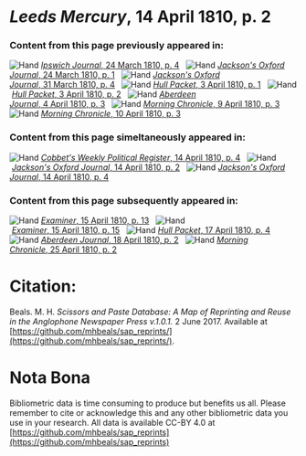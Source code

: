 # *Leeds Mercury*, 14 April 1810, p. 2  
  
### Content from this page previously appeared in:  
![Hand](http://scissorsandpaste.net/wp-content/uploads/2017/06/smallhandpointer.png) [*Ipswich Journal*, 24 March 1810, p. 4](https://mhbeals.github.io/sap_html/Ipswich-Journal/Ipswich-Journal-24-March-1810-p-4)  
![Hand](http://scissorsandpaste.net/wp-content/uploads/2017/06/smallhandpointer.png) [*Jackson's Oxford Journal*, 24 March 1810, p. 1](https://mhbeals.github.io/sap_html/Jackson's-Oxford-Journal/Jackson's-Oxford-Journal-24-March-1810-p-1)  
![Hand](http://scissorsandpaste.net/wp-content/uploads/2017/06/smallhandpointer.png) [*Jackson's Oxford Journal*, 31 March 1810, p. 4](https://mhbeals.github.io/sap_html/Jackson's-Oxford-Journal/Jackson's-Oxford-Journal-31-March-1810-p-4)  
![Hand](http://scissorsandpaste.net/wp-content/uploads/2017/06/smallhandpointer.png) [*Hull Packet*, 3 April 1810, p. 1](https://mhbeals.github.io/sap_html/Hull-Packet/Hull-Packet-3-April-1810-p-1)  
![Hand](http://scissorsandpaste.net/wp-content/uploads/2017/06/smallhandpointer.png) [*Hull Packet*, 3 April 1810, p. 2](https://mhbeals.github.io/sap_html/Hull-Packet/Hull-Packet-3-April-1810-p-2)  
![Hand](http://scissorsandpaste.net/wp-content/uploads/2017/06/smallhandpointer.png) [*Aberdeen Journal*, 4 April 1810, p. 3](https://mhbeals.github.io/sap_html/Aberdeen-Journal/Aberdeen-Journal-4-April-1810-p-3)  
![Hand](http://scissorsandpaste.net/wp-content/uploads/2017/06/smallhandpointer.png) [*Morning Chronicle*, 9 April 1810, p. 3](https://mhbeals.github.io/sap_html/Morning-Chronicle/Morning-Chronicle-9-April-1810-p-3)  
![Hand](http://scissorsandpaste.net/wp-content/uploads/2017/06/smallhandpointer.png) [*Morning Chronicle*, 10 April 1810, p. 3](https://mhbeals.github.io/sap_html/Morning-Chronicle/Morning-Chronicle-10-April-1810-p-3)  
  
### Content from this page simeltaneously appeared in:  
![Hand](http://scissorsandpaste.net/wp-content/uploads/2017/06/smallhandpointer.png) [*Cobbet's Weekly Political Register*, 14 April 1810, p. 4](https://mhbeals.github.io/sap_html/Cobbet's-Weekly-Political-Register/Cobbet's-Weekly-Political-Register-14-April-1810-p-4)  
![Hand](http://scissorsandpaste.net/wp-content/uploads/2017/06/smallhandpointer.png) [*Jackson's Oxford Journal*, 14 April 1810, p. 2](https://mhbeals.github.io/sap_html/Jackson's-Oxford-Journal/Jackson's-Oxford-Journal-14-April-1810-p-2)  
![Hand](http://scissorsandpaste.net/wp-content/uploads/2017/06/smallhandpointer.png) [*Jackson's Oxford Journal*, 14 April 1810, p. 4](https://mhbeals.github.io/sap_html/Jackson's-Oxford-Journal/Jackson's-Oxford-Journal-14-April-1810-p-4)  
  
### Content from this page subsequently appeared in:  
![Hand](http://scissorsandpaste.net/wp-content/uploads/2017/06/smallhandpointer.png) [*Examiner*, 15 April 1810, p. 13](https://mhbeals.github.io/sap_html/Examiner/Examiner-15-April-1810-p-13)  
![Hand](http://scissorsandpaste.net/wp-content/uploads/2017/06/smallhandpointer.png) [*Examiner*, 15 April 1810, p. 15](https://mhbeals.github.io/sap_html/Examiner/Examiner-15-April-1810-p-15)  
![Hand](http://scissorsandpaste.net/wp-content/uploads/2017/06/smallhandpointer.png) [*Hull Packet*, 17 April 1810, p. 4](https://mhbeals.github.io/sap_html/Hull-Packet/Hull-Packet-17-April-1810-p-4)  
![Hand](http://scissorsandpaste.net/wp-content/uploads/2017/06/smallhandpointer.png) [*Aberdeen Journal*, 18 April 1810, p. 2](https://mhbeals.github.io/sap_html/Aberdeen-Journal/Aberdeen-Journal-18-April-1810-p-2)  
![Hand](http://scissorsandpaste.net/wp-content/uploads/2017/06/smallhandpointer.png) [*Morning Chronicle*, 25 April 1810, p. 2](https://mhbeals.github.io/sap_html/Morning-Chronicle/Morning-Chronicle-25-April-1810-p-2)  


# Citation: 

Beals. M. H. *Scissors and Paste Database: A Map of Reprinting and Reuse in the Anglophone Newspaper Press v.1.0.1.* 2 June 2017. Available at [https://github.com/mhbeals/sap_reprints/](https://github.com/mhbeals/sap_reprints/). 

# Nota Bona

Bibliometric data is time consuming to produce but benefits us all. Please remember to cite or acknowledge this and any other bibliometric data you use in your research. All data is available CC-BY 4.0 at [https://github.com/mhbeals/sap_reprints](https://github.com/mhbeals/sap_reprints)